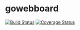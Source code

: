 # gowebboard

[![Build Status](https://travis-ci.org/acoshift/gowebboard.svg?branch=master)](https://travis-ci.org/acoshift/gowebboard)
[![Coverage Status](https://coveralls.io/repos/github/acoshift/gowebboard/badge.svg?branch=master)](https://coveralls.io/github/acoshift/gowebboard?branch=master)

